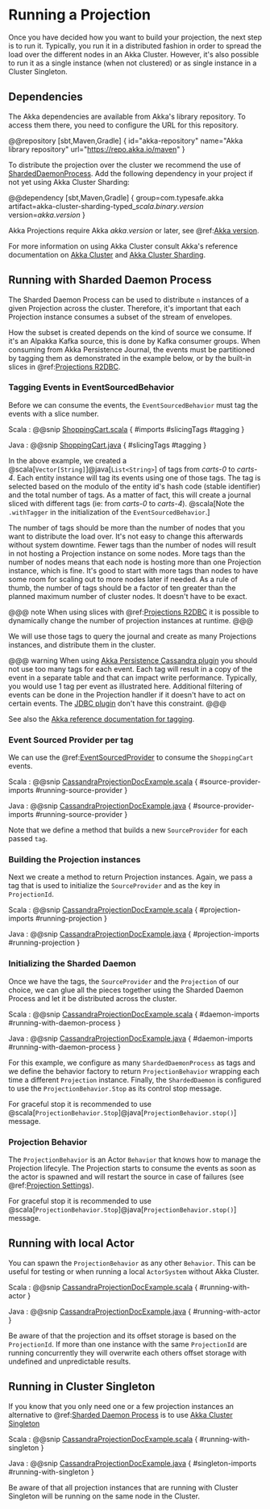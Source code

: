 # Running a Projection

Once you have decided how you want to build your projection, the next step is to run it. Typically, you run it in a distributed fashion in order to spread the load over the different nodes in an Akka Cluster. However, it's also possible to run it as a single instance (when not clustered) or as single instance in a Cluster Singleton.

## Dependencies

The Akka dependencies are available from Akka's library repository. To access them there, you need to configure the URL for this repository.

@@repository [sbt,Maven,Gradle] {
id="akka-repository"
name="Akka library repository"
url="https://repo.akka.io/maven"
}

To distribute the projection over the cluster we recommend the use of [ShardedDaemonProcess](https://doc.akka.io/docs/akka/current/typed/cluster-sharded-daemon-process.html). Add the following dependency in your project if not yet using Akka Cluster Sharding:

@@dependency [sbt,Maven,Gradle] {
  group=com.typesafe.akka
  artifact=akka-cluster-sharding-typed_$scala.binary.version$
  version=$akka.version$
}

Akka Projections require Akka $akka.version$ or later, see @ref:[Akka version](overview.md#akka-version).

For more information on using Akka Cluster consult Akka's reference documentation on [Akka Cluster](https://doc.akka.io/docs/akka/current/typed/index-cluster.html) and [Akka Cluster Sharding](https://doc.akka.io/docs/akka/current/typed/cluster-sharding.html).

## Running with Sharded Daemon Process

The Sharded Daemon Process can be used to distribute `n` instances of a given Projection across the cluster. Therefore, it's important that each Projection instance consumes a subset of the stream of envelopes.

How the subset is created depends on the kind of source we consume. If it's an Alpakka Kafka source, this is done by Kafka consumer groups. When consuming from Akka Persistence Journal, the events must be partitioned by tagging them as demonstrated in the example below, or by the built-in slices in @ref:[Projections R2DBC](r2dbc.md#slices).

### Tagging Events in EventSourcedBehavior

Before we can consume the events, the `EventSourcedBehavior` must tag the events with a slice number.

Scala
:  @@snip [ShoppingCart.scala](/examples/src/test/scala/docs/eventsourced/ShoppingCart.scala) { #imports #slicingTags #tagging }

Java
:  @@snip [ShoppingCart.java](/examples/src/test/java/jdocs/eventsourced/ShoppingCart.java) { #slicingTags #tagging }

In the above example, we created a @scala[`Vector[String]`]@java[`List<String>`] of tags from *carts-0* to *carts-4*. Each entity instance will tag its events using one of those tags. The tag is selected based on the modulo of the entity id's hash code (stable identifier) and the total number of tags. As a matter of fact, this will create a journal sliced with different tags (ie: from *carts-0* to *carts-4*). @scala[Note the `.withTagger` in the initialization of the `EventSourcedBehavior`.]

The number of tags should be more than the number of nodes that you want to distribute the load over. It's not easy
to change this afterwards without system downtime. Fewer tags than the number of nodes will result in not hosting a
Projection instance on some nodes. More tags than the number of nodes means that each node is hosting more than one
Projection instance, which is fine. It's good to start with more tags than nodes to have some room for scaling out
to more nodes later if needed. As a rule of thumb, the number of tags should be a factor of ten greater than the
planned maximum number of cluster nodes. It doesn't have to be exact.

@@@ note
When using slices with @ref:[Projections R2DBC](r2dbc.md#slices) it is possible to dynamically change the number of projection instances at runtime.
@@@

We will use those tags to query the journal and create as many Projections instances, and distribute them in the cluster.

@@@ warning
When using [Akka Persistence Cassandra plugin](https://doc.akka.io/docs/akka-persistence-cassandra/current/) you should
not use too many tags for each event. Each tag will result in a copy of the event in a separate table and
that can impact write performance. Typically, you would use 1 tag per event as illustrated here. Additional
filtering of events can be done in the Projection handler if it doesn't have to act on certain events.
The [JDBC plugin](https://doc.akka.io/docs/akka-persistence-jdbc/current/) 
don't have this constraint.
@@@

See also the [Akka reference documentation for tagging](https://doc.akka.io/docs/akka/current/typed/persistence.html#tagging).

### Event Sourced Provider per tag

We can use the @ref:[EventSourcedProvider](eventsourced.md) to consume the `ShoppingCart` events.

Scala
:  @@snip [CassandraProjectionDocExample.scala](/examples/src/it/scala/docs/cassandra/CassandraProjectionDocExample.scala) { #source-provider-imports #running-source-provider }

Java
:  @@snip [CassandraProjectionDocExample.java](/examples/src/it/java/jdocs/cassandra/CassandraProjectionDocExample.java) { #source-provider-imports #running-source-provider }

Note that we define a method that builds a new `SourceProvider` for each passed `tag`.

### Building the Projection instances

Next we create a method to return Projection instances. Again, we pass a tag that is used to initialize the `SourceProvider` and as the key in `ProjectionId`.

Scala
:  @@snip [CassandraProjectionDocExample.scala](/examples/src/it/scala/docs/cassandra/CassandraProjectionDocExample.scala) { #projection-imports #running-projection }

Java
:  @@snip [CassandraProjectionDocExample.java](/examples/src/it/java/jdocs/cassandra/CassandraProjectionDocExample.java) { #projection-imports #running-projection }

### Initializing the Sharded Daemon

Once we have the tags, the `SourceProvider` and the `Projection` of our choice, we can glue all the pieces together using the Sharded Daemon Process and let it be distributed across the cluster.

Scala
:  @@snip [CassandraProjectionDocExample.scala](/examples/src/it/scala/docs/cassandra/CassandraProjectionDocExample.scala) { #daemon-imports #running-with-daemon-process }

Java
:  @@snip [CassandraProjectionDocExample.java](/examples/src/it/java/jdocs/cassandra/CassandraProjectionDocExample.java) { #daemon-imports #running-with-daemon-process }

For this example, we configure as many `ShardedDaemonProcess` as tags and we define the behavior factory to return `ProjectionBehavior` wrapping each time a different `Projection` instance. Finally, the `ShardedDaemon` is configured to use the `ProjectionBehavior.Stop` as its control stop message.

For graceful stop it is recommended to use @scala[`ProjectionBehavior.Stop`]@java[`ProjectionBehavior.stop()`] message.

### Projection Behavior

The `ProjectionBehavior` is an Actor `Behavior` that knows how to manage the Projection lifecyle. The Projection starts to consume the events as soon as the actor is spawned and will restart the source in case of failures (see @ref:[Projection Settings](projection-settings.md)).

For graceful stop it is recommended to use @scala[`ProjectionBehavior.Stop`]@java[`ProjectionBehavior.stop()`] message.

## Running with local Actor

You can spawn the `ProjectionBehavior` as any other `Behavior`. This can be useful for testing or when running
a local `ActorSystem` without Akka Cluster.

Scala
:  @@snip [CassandraProjectionDocExample.scala](/examples/src/it/scala/docs/cassandra/CassandraProjectionDocExample.scala) { #running-with-actor }

Java
:  @@snip [CassandraProjectionDocExample.java](/examples/src/it/java/jdocs/cassandra/CassandraProjectionDocExample.java) { #running-with-actor }

Be aware of that the projection and its offset storage is based on the `ProjectionId`. If more than one instance with the same `ProjectionId` are running concurrently they will
overwrite each others offset storage with undefined and unpredictable results.

## Running in Cluster Singleton

If you know that you only need one or a few projection instances an alternative to @ref:[Sharded Daemon Process](#running-with-sharded-daemon-process)
is to use [Akka Cluster Singleton](https://doc.akka.io/docs/akka/current/typed/cluster-singleton.html)  

Scala
:  @@snip [CassandraProjectionDocExample.scala](/examples/src/it/scala/docs/cassandra/CassandraProjectionDocExample.scala) { #running-with-singleton }

Java
:  @@snip [CassandraProjectionDocExample.java](/examples/src/it/java/jdocs/cassandra/CassandraProjectionDocExample.java) { #singleton-imports #running-with-singleton }

Be aware of that all projection instances that are running with Cluster Singleton will be running on the same node
in the Cluster.
